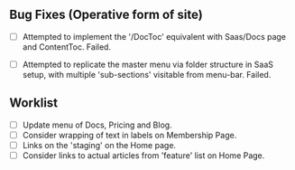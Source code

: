 

## Bug Fixes (Operative form of site)
-[ ] Attempted to implement the '/DocToc' equivalent with Saas/Docs page and ContentToc.  Failed.
-[ ] Attempted to replicate the master menu via folder structure in SaaS setup, with multiple 'sub-sections' visitable from menu-bar.  Failed.


## Worklist

-[ ] Update menu of Docs, Pricing and Blog.
-[ ] Consider wrapping of text in labels on Membership Page.
-[ ] Links on the 'staging' on the Home page.
-[ ] Consider links to actual articles from 'feature' list on Home Page.
